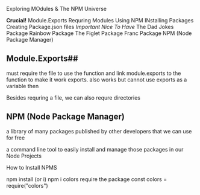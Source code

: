 Exploring MOdules & The NPM Universe

**Crucial!**
Module.Exports
Requring Modules
Using NPM
INstalling Packages
Creating Package.json files
*Important*
*Nice To Have*
The Dad Jokes Package
Rainbow Package
The Figlet Package
Franc Package
NPM (Node Package Manager)

## Module.Exports##
  must require the file to use the function
  and link module.exports to the function to make it work 
    exports. also works but cannot use exports as a variable then

Besides requring a file, we can also requre directories

## NPM (Node Package Manager) ##
  a library of many packages published by other developers that we can use for free

  a command line tool to easily install and manage those packages in our Node Projects

How to Install NPMS

  npm install (or i) <packageName>
    npm i colors
  require the package
    const colors = require("colors")
  